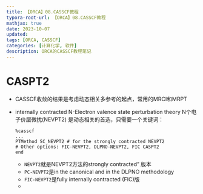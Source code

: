 ```yaml
---
title: 【ORCA】08.CASSCF教程
typora-root-url: 【ORCA】08.CASSCF教程
mathjax: true
date: 2023-10-07
updated:
tags: [ORCA, CASSCF]
categories: [计算化学, 软件]
description: ORCA的CASSCF教程笔记
---
```








# CASPT2

- CASSCF收敛的结果是考虑动态相关多参考的起点，常用的MRCI和MRPT

- internally contracted N-Electron valence state perturbation theory
  N个电子价层微扰(NEVPT2) 是动态相关的首选，只需要一个关键词：

  ```
  %casscf
  ...
  PTMethod SC_NEVPT2 # for the strongly contracted NEVPT2
  # Other options: FIC-NEVPT2, DLPNO-NEVPT2, FIC CASPT2
  end
  ```

  - `NEVPT2`就是NEVPT2方法的strongly contracted” 版本
  - `PC-NEVPT2`是in the canonical and in the DLPNO methodology
  - `FIC-NEVPT2`是fully internally contracted (FIC)版
  - 
